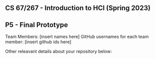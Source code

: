 ## CS 67/267 - Introduction to HCI (Spring 2023) 
## P5 - Final Prototype

Team Members: [insert names here]
GitHub usernames for each team member: [insert github ids here]

Other releavant details about your repository below:
